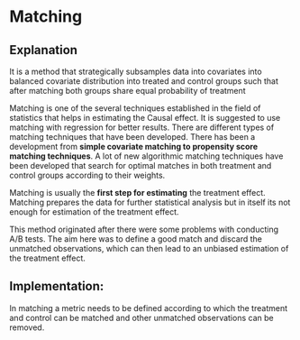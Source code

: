 # Matching

## Explanation

It is a method that strategically subsamples data into covariates into balanced covariate distribution into treated and control groups such that after matching both groups share equal probability of treatment

Matching is one of the several techniques established in the field of statistics that helps in estimating the Causal effect. It is suggested to use matching with regression for better results. There are different types of matching techniques that have been developed. There has been a development from **simple covariate matching to propensity score matching techniques**. A lot of new algorithmic matching techniques have been developed that search for optimal matches in both treatment and control groups according to their weights.

Matching is usually the **first step for estimating** the treatment effect. Matching prepares the data for further statistical analysis but in itself its not enough for estimation of the treatment effect.

This method originated after there were some problems with conducting A/B tests. The aim here was to define a good match and discard the unmatched observations, which can then lead to an unbiased estimation of the treatment effect.

## Implementation:

In matching a metric needs to be defined according to which the treatment and control can be matched and other unmatched observations can be removed.



